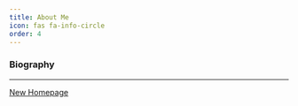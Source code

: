 ```yaml
---
title: About Me
icon: fas fa-info-circle
order: 4
---
```


### Biography
---
[New Homepage](https://curya-wangyiyu.github.io)
